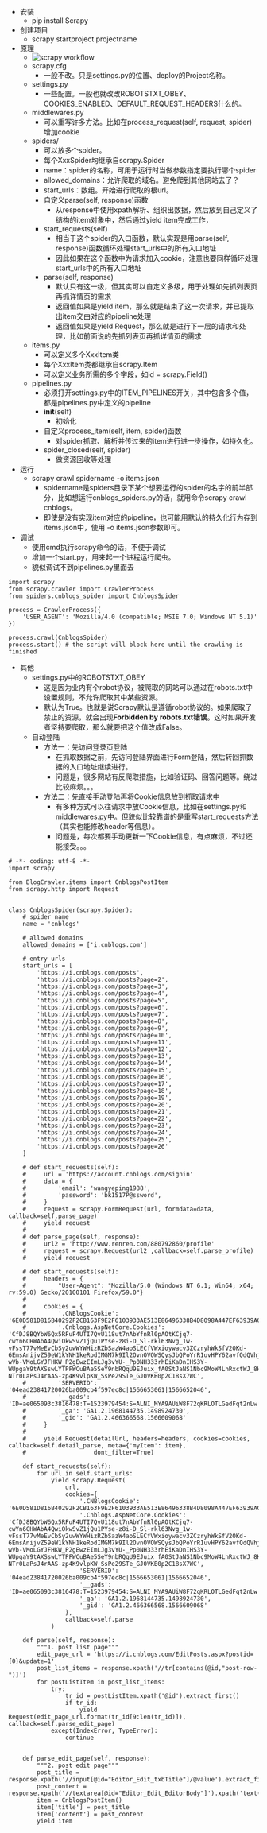 * 安装
    * pip install Scrapy
* 创建项目
    * scrapy startproject projectname
* 原理
    * ![scrapy workflow](https://img2018.cnblogs.com/blog/106125/201908/106125-20190824194557567-1508939196.png)
    * scrapy.cfg
        * 一般不改。只是settings.py的位置、deploy的Project名称。
    * settings.py
        * 一些配置。一般也就改改ROBOTSTXT_OBEY、COOKIES_ENABLED、DEFAULT_REQUEST_HEADERS什么的。
    * middlewares.py
        * 可以重写许多方法。比如在process_request(self, request, spider)增加cookie
    * spiders/
        * 可以放多个spider。
        * 每个XxxSpider均继承自scrapy.Spider
        * name：spider的名称，可用于运行时当做参数指定要执行哪个spider
        * allowed_domains：允许爬取的域名。避免爬到其他网站去了？
        * start_urls：数组。开始进行爬取的根url。
        * 自定义parse(self, response)函数
            * 从response中使用xpath解析、组织出数据，然后放到自己定义了结构的item对象中，然后通过yield item完成工作，
        * start_requests(self)
            * 相当于这个spider的入口函数，默认实现是用parse(self, response)函数循环处理start_urls中的所有入口地址
            * 因此如果在这个函数中为请求加入cookie，注意也要同样循环处理start_urls中的所有入口地址
        * parse(self, response)
            * 默认只有这一级，但其实可以自定义多级，用于处理如先抓列表页再抓详情页的需求
            * 返回值如果是yield item，那么就是结束了这一次请求，并已提取出item交由对应的pipeline处理
            * 返回值如果是yield Request，那么就是进行下一层的请求和处理，比如前面说的先抓列表页再抓详情页的需求
    * items.py
        * 可以定义多个XxxItem类
        * 每个XxxItem类都继承自scrapy.Item
        * 可以定义业务所需的多个字段，如id = scrapy.Field()
    * pipelines.py
        * 必须打开settings.py中的ITEM_PIPELINES开关，其中包含多个值，都是pipelines.py中定义的pipeline
        * __init__(self)
            * 初始化
        * 自定义process_item(self, item, spider)函数
            * 对spider抓取、解析并传过来的item进行进一步操作，如持久化。
        * spider_closed(self, spider)
            * 做资源回收等处理
* 运行
    * scrapy crawl spidername -o items.json
        * spidername是spiders目录下某个想要运行的spider的名字的前半部分，比如想运行cnblogs_spiders.py的话，就用命令scrapy crawl cnblogs。
        * 即使是没有实现item对应的pipeline，也可能用默认的持久化行为存到items.json中，使用 -o items.json参数即可。
* 调试
    * 使用cmd执行scrapy命令的话，不便于调试
    * 增加一个start.py，用来起一个进程运行爬虫。
    * 貌似调试不到pipelines.py里面去

```
import scrapy
from scrapy.crawler import CrawlerProcess
from spiders.cnblogs_spider import CnblogsSpider

process = CrawlerProcess({
    'USER_AGENT': 'Mozilla/4.0 (compatible; MSIE 7.0; Windows NT 5.1)'
})

process.crawl(CnblogsSpider)
process.start() # the script will block here until the crawling is finished
```

* 其他
    * settings.py中的ROBOTSTXT_OBEY
        * 这是因为业内有个robot协议，被爬取的网站可以通过在robots.txt中设置规则，不允许爬取其中某些资源。
        * 默认为True。也就是说Scrapy默认是遵循robot协议的。如果爬取了禁止的资源，就会出现**Forbidden by robots.txt错误**。这时如果开发者坚持要爬取，那么就要把这个值改成False。
    * 自动登陆
        * 方法一：先访问登录页登陆
            * 在抓取数据之前，先访问登陆界面进行Form登陆，然后转回抓数据的入口地址继续进行。
            * 问题是，很多网站有反爬取措施，比如验证码、回答问题等。绕过比较麻烦。。。
        * 方法二：先直接手动登陆再将Cookie信息放到抓取请求中
            * 有多种方式可以往请求中放Cookie信息，比如在settings.py和middlewares.py中。但貌似比较靠谱的是重写start_requests方法（其实也能修改header等信息）。
            * 问题是，每次都要手动更新一下Cookie信息，有点麻烦，不过还能接受。。。

```
# -*- coding: utf-8 -*-
import scrapy

from BlogCrawler.items import CnblogsPostItem
from scrapy.http import Request


class CnblogsSpider(scrapy.Spider):
    # spider name
    name = 'cnblogs'

    # allowed domains
    allowed_domains = ['i.cnblogs.com']

    # entry urls
    start_urls = [
        'https://i.cnblogs.com/posts',
        'https://i.cnblogs.com/posts?page=2',
        'https://i.cnblogs.com/posts?page=3',
        'https://i.cnblogs.com/posts?page=4',
        'https://i.cnblogs.com/posts?page=5',
        'https://i.cnblogs.com/posts?page=6',
        'https://i.cnblogs.com/posts?page=7',
        'https://i.cnblogs.com/posts?page=8',
        'https://i.cnblogs.com/posts?page=9',
        'https://i.cnblogs.com/posts?page=10',
        'https://i.cnblogs.com/posts?page=11',
        'https://i.cnblogs.com/posts?page=12',
        'https://i.cnblogs.com/posts?page=13',
        'https://i.cnblogs.com/posts?page=14',
        'https://i.cnblogs.com/posts?page=15',
        'https://i.cnblogs.com/posts?page=16',
        'https://i.cnblogs.com/posts?page=17',
        'https://i.cnblogs.com/posts?page=18',
        'https://i.cnblogs.com/posts?page=19',
        'https://i.cnblogs.com/posts?page=20',
        'https://i.cnblogs.com/posts?page=21',
        'https://i.cnblogs.com/posts?page=22',
        'https://i.cnblogs.com/posts?page=23',
        'https://i.cnblogs.com/posts?page=24',
        'https://i.cnblogs.com/posts?page=25',
        'https://i.cnblogs.com/posts?page=26'
    ]

    # def start_requests(self):
    #     url = 'https://account.cnblogs.com/signin'
    #     data = {
    #         'email': 'wangyeping1988',
    #         'password': 'bk1517P@ssword',
    #     }
    #     request = scrapy.FormRequest(url, formdata=data, callback=self.parse_page)
    #     yield request
    #
    # def parse_page(self, response):
    #     url2 = 'http://www.renren.com/880792860/profile'
    #     request = scrapy.Request(url2 ,callback=self.parse_profile)
    #     yield request

    # def start_requests(self):
    #     headers = {
    #         "User-Agent": "Mozilla/5.0 (Windows NT 6.1; Win64; x64; rv:59.0) Gecko/20100101 Firefox/59.0"}
    #
    #     cookies = {
    #         '.CNBlogsCookie': '6E0D581D816B40292F2CB163F9E2F6103933AE513E86496338B4D8098A447EF63939A0742F7BE1D09364AC1F46272E1B53175A0051B2F2E21476A6051F5FDD91E83A0AED5B2DA4AE02AD96225882AAA12602975F5AB90A169A851961F9B37D620F8C4D34',
    #         '.Cnblogs.AspNetCore.Cookies': 'CfDJ8BQYbW6Qx5RFuF4UTI7QvU118ut7nAbYfnRl0pAOtKCjq7-cwYn6CHWAbA4QwiOkwSvZ1jQu1PYse-z8i-D_Sl-rkl63Nvg_1w-vFssT77vMeEvCbSy2uwWYWHizRZbSazW4aoSLECfVWxioywacv3ZCzryhWkSfV2OKd-6EmsAnijvZ59eW1kYNH1keRodIMGM7k9Il2OvnOVOWSQysJbQPoYrR1uvHPY62avfQdQVhjHt7JhXhz5euovH6kVgZqFeIjUTCyqR6jc1LfS488Kr7-wVb-VMoLGYJFHKW_P2gEwzEImLJg3vYU-_Pp0NH333rhEiKaDnIHS3Y-WUpgaY9tAXSswLYTPFWCuBAe5SeY9nbRQqU9EJuix_fA0StJaNS1Nbc9MoW4LhRxctWJ_8HmnKhjuKW40d4bewALIJpJYot2X8FsS-NTr0LaPsJ4rAAS-zp4K9vlpKW_SsPe29STe_GJ0VKB0p2C18sX7WC',
    #         'SERVERID': '04ead23841720026ba009cb4f597ec8c|1566653061|1566652046',
    #         '__gads': 'ID=ae065093c3816478:T=1523979454:S=ALNI_MYA9AUiW8F72qKRLOTLGedFqt2nLw',
    #         '_ga': 'GA1.2.1968144735.1498924730',
    #         '_gid': 'GA1.2.466366568.1566609068'
    #     }
    #
    #     yield Request(detailUrl, headers=headers, cookies=cookies, callback=self.detail_parse, meta={'myItem': item},
    #                   dont_filter=True)

    def start_requests(self):
        for url in self.start_urls:
            yield scrapy.Request(
                url,
                cookies={
                    '.CNBlogsCookie': '6E0D581D816B40292F2CB163F9E2F6103933AE513E86496338B4D8098A447EF63939A0742F7BE1D09364AC1F46272E1B53175A0051B2F2E21476A6051F5FDD91E83A0AED5B2DA4AE02AD96225882AAA12602975F5AB90A169A851961F9B37D620F8C4D34',
                    '.Cnblogs.AspNetCore.Cookies': 'CfDJ8BQYbW6Qx5RFuF4UTI7QvU118ut7nAbYfnRl0pAOtKCjq7-cwYn6CHWAbA4QwiOkwSvZ1jQu1PYse-z8i-D_Sl-rkl63Nvg_1w-vFssT77vMeEvCbSy2uwWYWHizRZbSazW4aoSLECfVWxioywacv3ZCzryhWkSfV2OKd-6EmsAnijvZ59eW1kYNH1keRodIMGM7k9Il2OvnOVOWSQysJbQPoYrR1uvHPY62avfQdQVhjHt7JhXhz5euovH6kVgZqFeIjUTCyqR6jc1LfS488Kr7-wVb-VMoLGYJFHKW_P2gEwzEImLJg3vYU-_Pp0NH333rhEiKaDnIHS3Y-WUpgaY9tAXSswLYTPFWCuBAe5SeY9nbRQqU9EJuix_fA0StJaNS1Nbc9MoW4LhRxctWJ_8HmnKhjuKW40d4bewALIJpJYot2X8FsS-NTr0LaPsJ4rAAS-zp4K9vlpKW_SsPe29STe_GJ0VKB0p2C18sX7WC',
                    'SERVERID': '04ead23841720026ba009cb4f597ec8c|1566653061|1566652046',
                    '__gads': 'ID=ae065093c3816478:T=1523979454:S=ALNI_MYA9AUiW8F72qKRLOTLGedFqt2nLw',
                    '_ga': 'GA1.2.1968144735.1498924730',
                    '_gid': 'GA1.2.466366568.1566609068'
                },
                callback=self.parse
            )

    def parse(self, response):
        """1. post list page"""
        edit_page_url = 'https://i.cnblogs.com/EditPosts.aspx?postid={0}&update=1'
        post_list_items = response.xpath('//tr[contains(@id,"post-row-")]')
        for postListItem in post_list_items:
            try:
                tr_id = postListItem.xpath('@id').extract_first()
                if tr_id:
                    yield Request(edit_page_url.format(tr_id[9:len(tr_id)]), callback=self.parse_edit_page)
            except(IndexError, TypeError):
                continue


    def parse_edit_page(self, response):
        """2. post edit page"""
        post_title = response.xpath('//input[@id="Editor_Edit_txbTitle"]/@value').extract_first()
        post_content = response.xpath('//textarea[@id="Editor_Edit_EditorBody"]').xpath('text()').extract_first()
        item = CnblogsPostItem()
        item['title'] = post_title
        item['content'] = post_content
        yield item

```